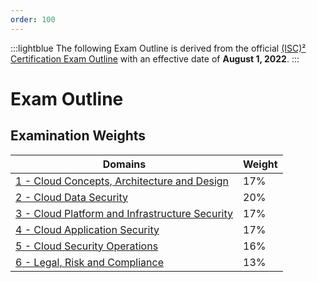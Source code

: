 ```yaml
---
order: 100
---
```


<style>
    .lightblue {
        text-align: center;
        color: #1956AF;
        border-radius: 10px;
        background-color: #E1EDFF;
        border: 1px solid #1956AF;
        padding-top: 20px;
        padding-right: 20px;
        padding-left: 20px;
        margin-bottom: 20px;
    }
</style>
:::lightblue
The following Exam Outline is derived from the official [\(ISC\)² Certification Exam Outline](https://www.isc2.org/-/media/ISC2/Certifications/Exam-Outlines/CCSP-Exam-Outline-2022.ashx) with an effective date of **August 1, 2022**.
:::

# Exam Outline

## Examination Weights

| Domains | Weight |
| - | - |
| [1 - Cloud Concepts, Architecture and Design](../domain-1/) | 17% |
| [2 - Cloud Data Security](../domain-2/) | 20% |
| [3 - Cloud Platform and Infrastructure Security](../domain-3/) | 17% |
| [4 - Cloud Application Security](../domain-4/) | 17% |
| [5 - Cloud Security Operations](../domain-5/) | 16% |
| [6 - Legal, Risk and Compliance](../domain-6/) | 13% |
